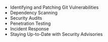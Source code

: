 - Identifying and Patching Git Vulnerabilities
- Dependency Scanning
- Security Audits
- Penetration Testing
- Incident Response
- Staying Up-to-Date with Security Advisories
